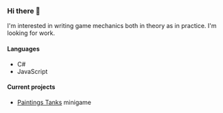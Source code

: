 ### Hi there 👋
I'm interested in writing game mechanics both in theory as in practice. I'm looking for work. 

#### Languages
- C# 
- JavaScript

#### Current projects
- [Paintings Tanks](https://github.com/JacekWozniak12/painting-tanks/) minigame
